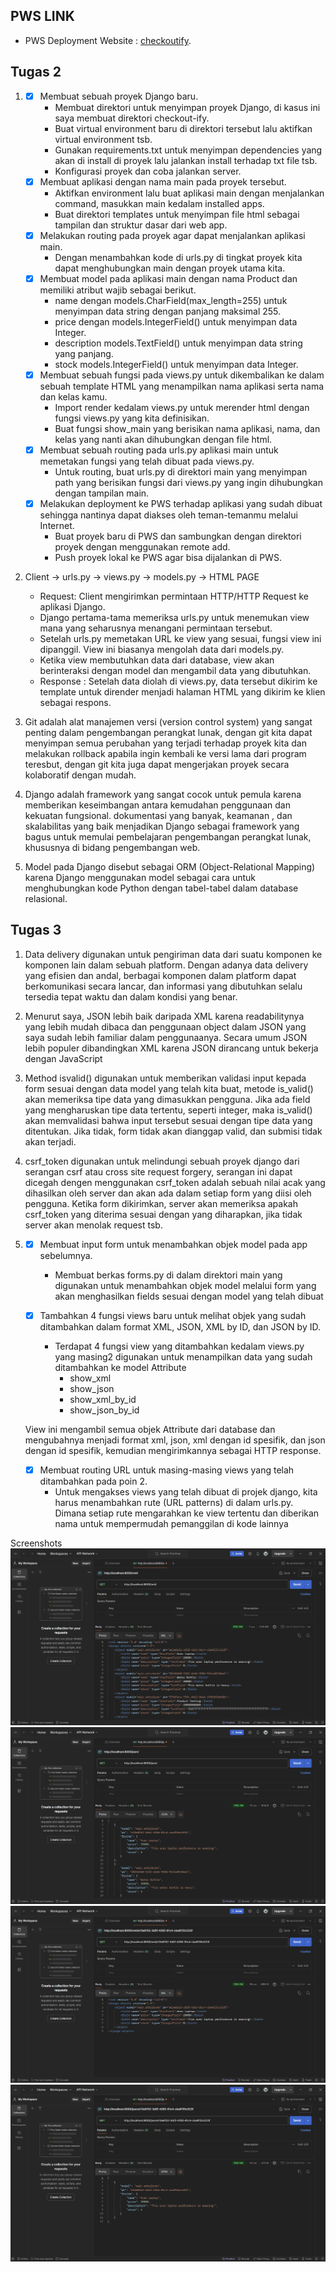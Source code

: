 ## PWS LINK

- PWS Deployment Website : [checkoutify](http://raffi-dary-checkoutify.pbp.cs.ui.ac.id/).

## Tugas 2

1.  - [x] Membuat sebuah proyek Django baru.
      - Membuat direktori untuk menyimpan proyek Django, di kasus ini saya membuat direktori checkout-ify.
      - Buat virtual environment baru di direktori tersebut lalu aktifkan virtual environment tsb.
      - Gunakan requirements.txt untuk menyimpan dependencies yang akan di install di proyek lalu jalankan install terhadap txt file tsb.
      - Konfigurasi proyek dan coba jalankan server.
    - [x] Membuat aplikasi dengan nama main pada proyek tersebut.
      - Aktifkan environment lalu buat aplikasi main dengan menjalankan command, masukkan main kedalam installed apps.
      - Buat direktori templates untuk menyimpan file html sebagai tampilan dan struktur dasar dari web app.
    - [x] Melakukan routing pada proyek agar dapat menjalankan aplikasi main.
      - Dengan menambahkan kode di urls.py di tingkat proyek kita dapat menghubungkan main dengan proyek utama kita.
    - [x] Membuat model pada aplikasi main dengan nama Product dan memiliki atribut wajib sebagai berikut.
      - name dengan models.CharField(max_length=255) untuk menyimpan data string dengan panjang maksimal 255.
      - price dengan models.IntegerField() untuk menyimpan data Integer.
      - description models.TextField() untuk menyimpan data string yang panjang.
      - stock models.IntegerField() untuk menyimpan data Integer.
    - [x] Membuat sebuah fungsi pada views.py untuk dikembalikan ke dalam sebuah template HTML yang menampilkan nama aplikasi serta nama dan kelas kamu.
      - Import render kedalam views.py untuk merender html dengan fungsi views.py yang kita definisikan.
      - Buat fungsi show_main yang berisikan nama aplikasi, nama, dan kelas yang nanti akan dihubungkan dengan file html.
    - [x] Membuat sebuah routing pada urls.py aplikasi main untuk memetakan fungsi yang telah dibuat pada views.py.
      - Untuk routing, buat urls.py di direktori main yang menyimpan path yang berisikan fungsi dari views.py yang ingin dihubungkan dengan tampilan main.
    - [x] Melakukan deployment ke PWS terhadap aplikasi yang sudah dibuat sehingga nantinya dapat diakses oleh teman-temanmu melalui Internet.
      - Buat proyek baru di PWS dan sambungkan dengan direktori proyek dengan menggunakan remote add.
      - Push proyek lokal ke PWS agar bisa dijalankan di PWS.

2.  Client -> urls.py -> views.py -> models.py -> HTML PAGE

    - Request: Client mengirimkan permintaan HTTP/HTTP Request ke aplikasi Django.
    - Django pertama-tama memeriksa urls.py untuk menemukan view mana yang seharusnya menangani permintaan tersebut.
    - Setelah urls.py memetakan URL ke view yang sesuai, fungsi view ini dipanggil. View ini biasanya mengolah data dari models.py.
    - Ketika view membutuhkan data dari database, view akan berinteraksi dengan model dan mengambil data yang dibutuhkan.
    - Response : Setelah data diolah di views.py, data tersebut dikirim ke template untuk dirender menjadi halaman HTML yang dikirim ke klien sebagai respons.

3.  Git adalah alat manajemen versi (version control system) yang sangat penting dalam pengembangan perangkat lunak, dengan git kita dapat menyimpan semua perubahan yang terjadi terhadap proyek kita dan melakukan rollback apabila ingin kembali ke versi lama dari program teresbut, dengan git kita juga dapat mengerjakan proyek secara kolaboratif dengan mudah.

4.  Django adalah framework yang sangat cocok untuk pemula karena memberikan keseimbangan antara kemudahan penggunaan dan kekuatan fungsional. dokumentasi yang banyak, keamanan , dan skalabilitas yang baik menjadikan Django sebagai framework yang bagus untuk memulai pembelajaran pengembangan perangkat lunak, khususnya di bidang pengembangan web.

5.  Model pada Django disebut sebagai ORM (Object-Relational Mapping) karena Django menggunakan model sebagai cara untuk menghubungkan kode Python dengan tabel-tabel dalam database relasional.

## Tugas 3

1. Data delivery digunakan untuk pengiriman data dari suatu komponen ke komponen lain dalam sebuah platform. Dengan adanya data delivery yang efisien dan andal, berbagai komponen dalam platform dapat berkomunikasi secara lancar, dan informasi yang dibutuhkan selalu tersedia tepat waktu dan dalam kondisi yang benar.

2. Menurut saya, JSON lebih baik daripada XML karena readabilitynya yang lebih mudah dibaca dan penggunaan object dalam JSON yang saya sudah lebih familiar dalam penggunaanya. Secara umum JSON lebih populer dibandingkan XML karena JSON dirancang untuk bekerja dengan JavaScript

3. Method isvalid() digunakan untuk memberikan validasi input kepada form sesuai dengan data model yang telah kita buat, metode is_valid() akan memeriksa tipe data yang dimasukkan pengguna. Jika ada field yang mengharuskan tipe data tertentu, seperti integer, maka is_valid() akan memvalidasi bahwa input tersebut sesuai dengan tipe data yang ditentukan. Jika tidak, form tidak akan dianggap valid, dan submisi tidak akan terjadi.

4. csrf_token digunakan untuk melindungi sebuah proyek django dari serangan csrf atau cross site request forgery, serangan ini dapat dicegah dengen menggunakan csrf_token adalah sebuah nilai acak yang dihasilkan oleh server dan akan ada dalam setiap form yang diisi oleh pengguna. Ketika form dikirimkan, server akan memeriksa apakah csrf_token yang diterima sesuai dengan yang diharapkan, jika tidak server akan menolak request tsb.

5.  - [x] Membuat input form untuk menambahkan objek model pada app sebelumnya.
        - Membuat berkas forms.py di dalam direktori main yang digunakan untuk menambahkan objek model melalui form yang akan menghasilkan fields sesuai dengan model yang telah dibuat

    - [x] Tambahkan 4 fungsi views baru untuk melihat objek yang sudah ditambahkan dalam format XML, JSON, XML by ID, dan JSON by ID.
        - Terdapat 4 fungsi view yang ditambahkan kedalam views.py yang masing2 digunakan untuk menampilkan data yang sudah ditambahkan ke model Attribute
            - show_xml
            - show_json
            - show_xml_by_id
            - show_json_by_id
        
    View ini mengambil semua objek Attribute dari database dan mengubahnya menjadi format xml, json, xml dengan id spesifik, dan json dengan id spesifik, kemudian mengirimkannya sebagai HTTP response.

    - [x] Membuat routing URL untuk masing-masing views yang telah ditambahkan pada poin 2.
        - Untuk mengakses views yang telah dibuat di projek django, kita harus menambahkan rute (URL patterns) di dalam urls.py. Dimana setiap rute mengarahkan ke view tertentu dan diberikan nama untuk mempermudah pemanggilan di kode lainnya

Screenshots
![xml](assets/xml.png)
![json](assets/json.png)
![xml id](assets/xml_id.png)
![json id](assets/json_id.png)
